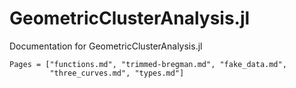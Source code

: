 # GeometricClusterAnalysis.jl

Documentation for GeometricClusterAnalysis.jl

```@contents
Pages = ["functions.md", "trimmed-bregman.md", "fake_data.md",
         "three_curves.md", "types.md"]
```
